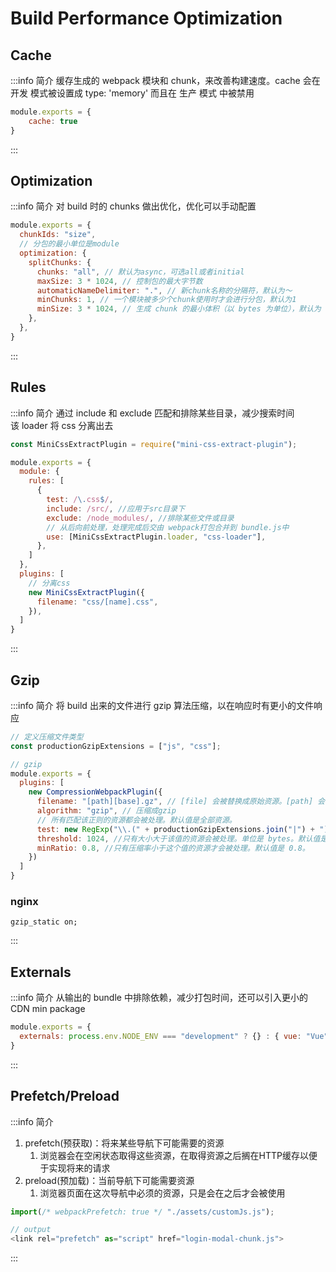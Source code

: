 # Build Performance Optimization

## Cache
:::info 简介
缓存生成的 webpack 模块和 chunk，来改善构建速度。cache 会在开发 模式被设置成 type: 'memory' 而且在 生产 模式 中被禁用
```js
module.exports = {
    cache: true
}
```
:::

## Optimization
:::info 简介
对 build 时的 chunks 做出优化，优化可以手动配置
```js
module.exports = {
  chunkIds: "size",
  // 分包的最小单位是module
  optimization: {
    splitChunks: {
      chunks: "all", // 默认为async，可选all或者initial
      maxSize: 3 * 1024, // 控制包的最大字节数
      automaticNameDelimiter: ".", // 新chunk名称的分隔符，默认为～
      minChunks: 1, // 一个模块被多少个chunk使用时才会进行分包，默认为1
      minSize: 3 * 1024, // 生成 chunk 的最小体积（以 bytes 为单位），默认为 20000
    },
  },
}
```
:::

## Rules
:::info 简介
通过 include 和 exclude 匹配和排除某些目录，减少搜索时间  
该 loader 将 css 分离出去
```js
const MiniCssExtractPlugin = require("mini-css-extract-plugin");

module.exports = {
  module: {
    rules: [
      {
        test: /\.css$/,
        include: /src/, //应用于src目录下
        exclude: /node_modules/, //排除某些文件或目录
        // 从后向前处理，处理完成后交由 webpack打包合并到 bundle.js中
        use: [MiniCssExtractPlugin.loader, "css-loader"],
      },
    ]
  },
  plugins: [
    // 分离css
    new MiniCssExtractPlugin({
      filename: "css/[name].css",
    }),
  ]
}
```
:::

## Gzip
:::info 简介
将 build 出来的文件进行 gzip 算法压缩，以在响应时有更小的文件响应
```js
// 定义压缩文件类型
const productionGzipExtensions = ["js", "css"];

// gzip
module.exports = {
  plugins: [
    new CompressionWebpackPlugin({
      filename: "[path][base].gz", // [file] 会被替换成原始资源。[path] 会被替换成原始资源的路径， [query] 会被替换成查询字符串
      algorithm: "gzip", // 压缩成gzip
      // 所有匹配该正则的资源都会被处理。默认值是全部资源。
      test: new RegExp("\\.(" + productionGzipExtensions.join("|") + ")$"),
      threshold: 1024, //只有大小大于该值的资源会被处理。单位是 bytes。默认值是 0。
      minRatio: 0.8, //只有压缩率小于这个值的资源才会被处理。默认值是 0.8。
    })
  ]
}
```
### nginx
```nginx
gzip_static on;
```
:::

## Externals
:::info 简介
从输出的 bundle 中排除依赖，减少打包时间，还可以引入更小的 CDN min package
```js
module.exports = {
  externals: process.env.NODE_ENV === "development" ? {} : { vue: "Vue" },
}
```
:::

## Prefetch/Preload

:::info 简介
1. prefetch(预获取)：将来某些导航下可能需要的资源
   1. 浏览器会在空闲状态取得这些资源，在取得资源之后搁在HTTP缓存以便于实现将来的请求
2. preload(预加载)：当前导航下可能需要资源
   1. 浏览器页面在这次导航中必须的资源，只是会在之后才会被使用

```js
import(/* webpackPrefetch: true */ "./assets/customJs.js");

// output
<link rel="prefetch" as="script" href="login-modal-chunk.js">
```
:::